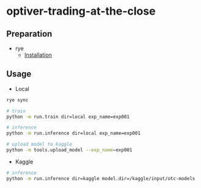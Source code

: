 # optiver-trading-at-the-close

## Preparation
- rye
  - [Installation](https://rye-up.com/guide/installation/)

## Usage
- Local
```bash
rye sync

# train
python -m run.train dir=local exp_name=exp001

# inference
python -m run.inference dir=local exp_name=exp001

# upload model to kaggle
python -m tools.upload_model --exp_name=exp001
```
- Kaggle
```bash
# inference
python -m run.inference dir=kaggle model.dir=/kaggle/input/otc-models
```
